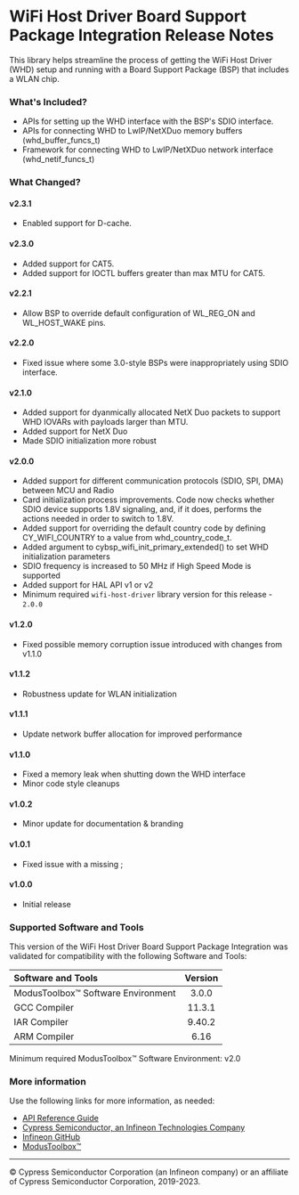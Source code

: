 # WiFi Host Driver Board Support Package Integration Release Notes
This library helps streamline the process of getting the WiFi Host Driver (WHD) setup and running with a Board Support Package (BSP) that includes a WLAN chip.

### What's Included?
* APIs for setting up the WHD interface with the BSP's SDIO interface.
* APIs for connecting WHD to LwIP/NetXDuo memory buffers (whd_buffer_funcs_t)
* Framework for connecting WHD to LwIP/NetXDuo network interface (whd_netif_funcs_t)

### What Changed?
#### v2.3.1
* Enabled support for D-cache.
#### v2.3.0
* Added support for CAT5.
* Added support for IOCTL buffers greater than max MTU for CAT5.
#### v2.2.1
* Allow BSP to override default configuration of WL_REG_ON and WL_HOST_WAKE pins.
#### v2.2.0
* Fixed issue where some 3.0-style BSPs were inappropriately using SDIO interface.
#### v2.1.0
* Added support for dyanmically allocated NetX Duo packets to support WHD IOVARs with payloads larger than MTU.
* Added support for NetX Duo
* Made SDIO initialization more robust
#### v2.0.0
* Added support for different communication protocols (SDIO, SPI, DMA) between MCU and Radio
* Card initialization process improvements. Code now checks whether SDIO device supports 1.8V signaling, and, if it does, performs the actions needed in order to switch to 1.8V.
* Added support for overriding the default country code by defining CY_WIFI_COUNTRY to a value from whd_country_code_t.
* Added argument to cybsp_wifi_init_primary_extended() to set WHD initialization parameters
* SDIO frequency is increased to 50 MHz if High Speed Mode is supported
* Added support for HAL API v1 or v2
* Minimum required `wifi-host-driver` library version for this release - `2.0.0`
#### v1.2.0
* Fixed possible memory corruption issue introduced with changes from v1.1.0
#### v1.1.2
* Robustness update for WLAN initialization
#### v1.1.1
* Update network buffer allocation for improved performance
#### v1.1.0
* Fixed a memory leak when shutting down the WHD interface
* Minor code style cleanups
#### v1.0.2
* Minor update for documentation & branding
#### v1.0.1
* Fixed issue with a missing ;
#### v1.0.0
* Initial release

### Supported Software and Tools
This version of the WiFi Host Driver Board Support Package Integration was validated for compatibility with the following Software and Tools:

| Software and Tools                        | Version |
| :---                                      | :----:  |
| ModusToolbox™ Software Environment        | 3.0.0   |
| GCC Compiler                              | 11.3.1  |
| IAR Compiler                              | 9.40.2  |
| ARM Compiler                              | 6.16    |

Minimum required ModusToolbox™ Software Environment: v2.0

### More information
Use the following links for more information, as needed:
* [API Reference Guide](https://infineon.github.io/whd-bsp-integration/html/modules.html)
* [Cypress Semiconductor, an Infineon Technologies Company](http://www.cypress.com)
* [Infineon GitHub](https://github.com/infineon)
* [ModusToolbox™](https://www.cypress.com/products/modustoolbox-software-environment)

---
© Cypress Semiconductor Corporation (an Infineon company) or an affiliate of Cypress Semiconductor Corporation, 2019-2023.

